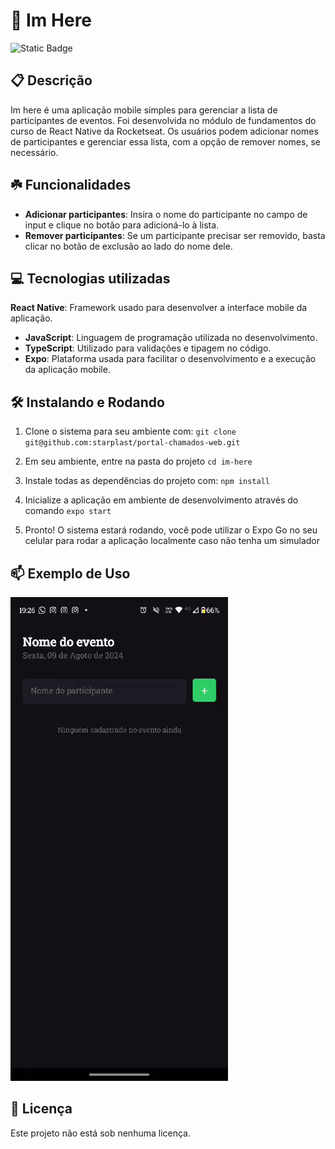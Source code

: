 # 🚀 Im Here

![Static Badge](https://img.shields.io/badge/status-Active-gren?style=for-the-badge)


## 📋 Descrição

Im here é uma aplicação mobile simples para gerenciar a lista de participantes de eventos. Foi desenvolvida no módulo de fundamentos do curso de React Native da Rocketseat. 
Os usuários podem adicionar nomes de participantes e gerenciar essa lista, com a opção de remover nomes, se necessário.

## ☘️ Funcionalidades
 
- **Adicionar participantes**: Insira o nome do participante no campo de input e clique no botão para adicioná-lo à lista.
- **Remover participantes**: Se um participante precisar ser removido, basta clicar no botão de exclusão ao lado do nome dele.

## 💻 Tecnologias utilizadas

 **React Native**: Framework usado para desenvolver a interface mobile da aplicação.
- **JavaScript**: Linguagem de programação utilizada no desenvolvimento.
- **TypeScript**: Utilizado para validações e tipagem no código.
- **Expo**: Plataforma usada para facilitar o desenvolvimento e a execução da aplicação mobile.

## 🛠️ Instalando e Rodando

1. Clone o sistema para seu ambiente com: `git clone git@github.com:starplast/portal-chamados-web.git`

2. Em seu ambiente, entre na pasta do projeto `cd im-here`

3. Instale todas as dependências do projeto com: `npm install`

4. Inicialize a aplicação em ambiente de desenvolvimento através do comando `expo start`

6. Pronto! O sistema estará rodando, você pode utilizar o Expo Go no seu celular para rodar a aplicação localmente caso não tenha um simulador

## 📫 Exemplo de Uso

![Demonstração](./gif.gif)


## 📜 Licença 

Este projeto não está sob nenhuma licença.
